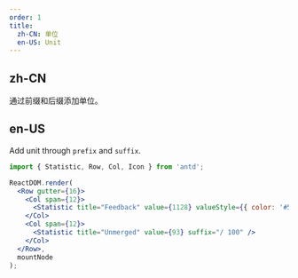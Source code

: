 ```yaml
---
order: 1
title:
  zh-CN: 单位
  en-US: Unit
---
```


## zh-CN

通过前缀和后缀添加单位。

## en-US

Add unit through `prefix` and `suffix`.

```jsx
import { Statistic, Row, Col, Icon } from 'antd';

ReactDOM.render(
  <Row gutter={16}>
    <Col span={12}>
      <Statistic title="Feedback" value={1128} valueStyle={{ color: '#52c41a' }} prefix={<Icon type="like" />} />
    </Col>
    <Col span={12}>
      <Statistic title="Unmerged" value={93} suffix="/ 100" />
    </Col>
  </Row>,
  mountNode
);
```
